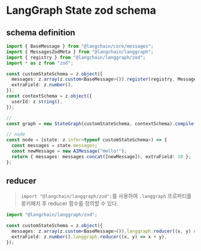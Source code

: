 # LangGraph State zod schema

## schema definition

```ts
import { BaseMessage } from "@langchain/core/messages";
import { MessagesZodMeta } from "@langchain/langgraph";
import { registry } from "@langchain/langgraph/zod";
import * as z from "zod";

const customStateSchema = z.object({
  messages: z.array(z.custom<BaseMessage>()).register(registry, MessagesZodMeta),
  extraField: z.number(),
});
const contextSchema = z.object({
  userId: z.string(),
});

//
const graph = new StateGraph(customStateSchema, contextSchema).compile();

// node
const node = (state: z.infer<typeof customStateSchema>) => {
  const messages = state.messages;
  const newMessage = new AIMessage("Hello!");
  return { messages: messages.concat([newMessage]), extraField: 10 };
};
```

## reducer

> `import "@langchain/langgraph/zod";`를 사용하여 `.langgraph` 프로퍼티를 몽키패치 후 reducer 함수를 정의할 수 있다.

```ts
import "@langchain/langgraph/zod";

const customStateSchema = z.object({
  messages: z.array(z.custom<BaseMessage>()).langgraph.reducer((x, y) => x.concat(y)),
  extraField: z.number().langgraph.reducer((x, y) => x + y),
});
```
